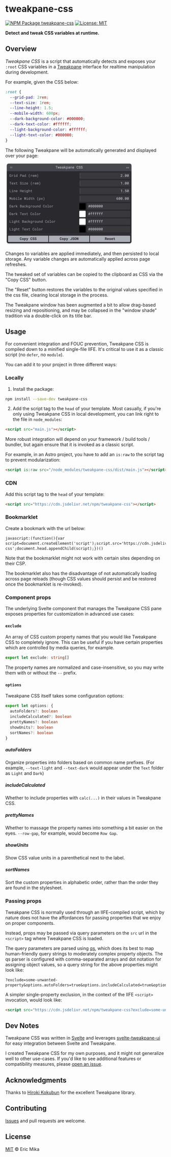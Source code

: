 <!--+ Warning: Content inside HTML comment blocks was generated by mdat and may be overwritten. +-->

<!-- title -->

# tweakpane-css

<!-- /title -->

<!-- badges -->

[![NPM Package tweakpane-css](https://img.shields.io/npm/v/tweakpane-css.svg)](https://npmjs.com/package/tweakpane-css)
[![License: MIT](https://img.shields.io/badge/License-MIT-yellow.svg)](https://opensource.org/licenses/MIT)

<!-- /badges -->

<!-- description -->

**Detect and tweak CSS variables at runtime.**

<!-- /description -->

## Overview

_Tweakpane CSS_ is a script that automatically detects and exposes your `:root` CSS variables in a [Tweakpane](https://tweakpane.github.io/docs/) interface for realtime manipulation during development.

For example, given the CSS below:

```css
:root {
  --grid-pad: 2rem;
  --text-size: 1rem;
  --line-height: 1.5;
  --mobile-width: 600px;
  --dark-background-color: #000000;
  --dark-text-color: #ffffff;
  --light-background-color: #ffffff;
  --light-text-color: #000000;
}
```

The following Tweakpane will be automatically generated and displayed over your page:

<img src="./example-screenshot.webp" width="401px" alt="Tweakpane CSS panel" />

Changes to variables are applied immediately, and then persisted to local storage. Any variable changes are automatically applied across page refreshes.

The tweaked set of variables can be copied to the clipboard as CSS via the "Copy CSS" button.

The "Reset" button restores the variables to the original values specified in the css file, clearing local storage in the process.

The Tweakpane window has been augmented a bit to allow drag-based resizing and repositioning, and may be collapsed in the "window shade" tradition via a double-click on its title bar.

## Usage

For convenient integration and FOUC prevention, Tweakpane CSS is compiled down to a minified single-file IIFE. It's critical to use it as a classic script (no `defer`, no `module`).

You can add it to your project in three different ways:

### Locally

1. Install the package:

```sh
npm install --save-dev tweakpane-css
```

2. Add the script tag to the `head` of your template. Most casually, if you're only using Tweakpane CSS in local development, you can link right to the file in `node_modules`:

```html
<script src="main.js"></script>
```

More robust integration will depend on your framework / build tools / bundler, but again ensure that it is invoked as a classic script.

For example, in an Astro project, you have to add an `is:raw` to the script tag to prevent modularization:

```html
<script is:raw src="/node_modules/tweakpane-css/dist/main.js"></script>
```

### CDN

Add this script tag to the `head` of your template:

```html
<script src="https://cdn.jsdelivr.net/npm/tweakpane-css"></script>
```

### Bookmarklet

Create a bookmark with the url below:

```
javascript:(function(){var script=document.createElement('script');script.src='https://cdn.jsdelivr.net/npm/tweakpane-css';document.head.appendChild(script);})()
```

Note that the bookmarklet might not work with certain sites depending on their CSP.

The bookmarklet also has the disadvantage of not automatically loading across page reloads (though CSS values should persist and be restored once the bookmarklet is re-invoked).

### Component props

The underlying Svelte component that manages the Tweakpane CSS pane exposes properties for customization in advanced use cases:

#### `exclude`

An array of CSS custom property names that you would like Tweakpane CSS to completely ignore. This can be useful if you have certain properties which are controlled by media queries, for example.

```ts
export let exclude: string[]
```

The property names are normalized and case-insensitive, so you may write them with or without the `--` prefix.

#### `options`

Tweakpane CSS itself takes some configuration options:

```ts
export let options: {
  autoFolders?: boolean
  includeCalculated?: boolean
  prettyNames?: boolean
  showUnits?: boolean
  sortNames?: boolean
}
```

##### autoFolders

Organize properties into folders based on common name prefixes. (For example, `--text-light` and `--text-dark` would appear under the `Text` folder as `Light` and `Dark`)

##### includeCalculated

Whether to include properties with `calc(...)` in their values in Tweakpane CSS.

##### prettyNames

Whether to massage the property names into something a bit easier on the eyes. `--row-gap`, for example, would become `Row Gap`.

##### showUnits

Show CSS value units in a parenthetical next to the label.

##### sortNames

Sort the custom properties in alphabetic order, rather than the order they are found in the stylesheet.

### Passing props

Tweakpane CSS is normally used through an IIFE-compiled script, which by nature does not have the affordances for passing properties that we enjoy on proper components.

Instead, props may be passed via query parameters on the `src` url in the `<script>` tag where Tweakpane CSS is loaded.

The query parameters are parsed using [qs](https://github.com/ljharb/qs), which does its best to map human-friendly query strings to moderately complex property objects. The qs parser is configured with comma-separated arrays and dot notation for assigning object values, so a query string for the above properties might look like:

```plaintext
?exclude=some-unwanted-property&options.autoFolders=true&options.includeCalculated=true&options.sortNames=true
```

A simpler single-property exclusion, in the context of the IIFE `<script>` invocation, would look like:

```html
<script src="https://cdn.jsdelivr.net/npm/tweakpane-css?exclude=some-unwanted-property"></script>
```

## Dev Notes

Tweakpane CSS was written in [Svelte](https://svelte.dev) and leverages [svelte-tweakpane-ui](https://kitschpatrol.com/svelte-tweakpane-ui) for easy integration between Svelte and Tweakpane.

I created Tweakpane CSS for my own purposes, and it might not generalize well to other use-cases. If you'd like to see additional features or compatibility measures, please [open an issue](https://github.com/kitschpatrol/tweakpane-css/issues).

## Acknowledgments

Thanks to [Hiroki Kokubun](https://cocopon.me) for the excellent Tweakpane library.

<!-- footer -->

## Contributing

[Issues](https://github.com/kitschpatrol/tweakpane-css/issues) and pull requests are welcome.

## License

[MIT](license.txt) © Eric Mika

<!-- /footer -->
